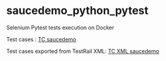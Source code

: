 # saucedemo_python_pytest
Selenium Pytest tests execution on Docker


Test cases : [TC saucedemo](https://docs.google.com/spreadsheets/d/1WwwLZfbUMB5n2aghwaTeShj8-x8ivbU0/edit?usp=sharing&ouid=113193933168968398698&rtpof=true&sd=true)

Test cases exported  from TestRail XML: [TC XML saucedemo](https://drive.google.com/file/d/1RTumqG3rHVuAMr2bhaKRls_CxmqIGavW/view?usp=sharing)
